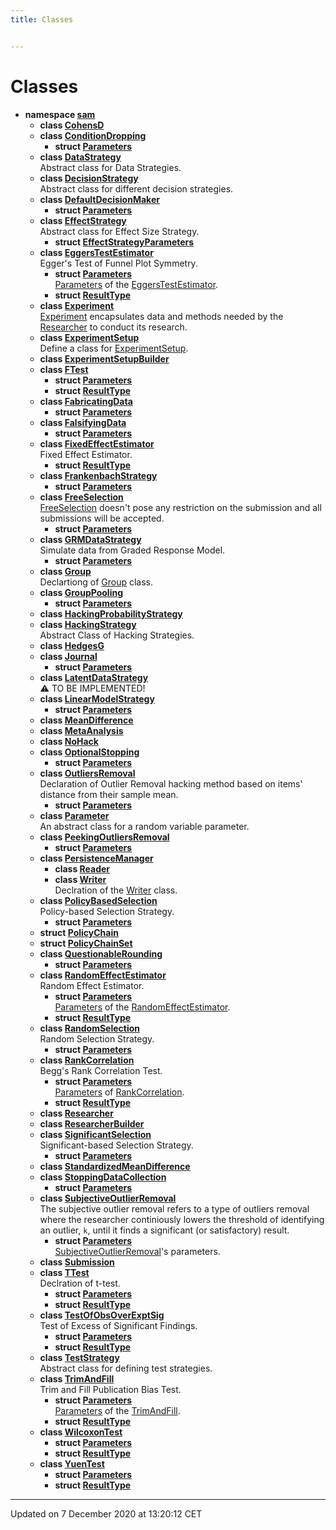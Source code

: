 ```yaml
---
title: Classes


---
```


# Classes



* **namespace [sam](/doxygen/Namespaces/namespacesam/)** 
    * **class [CohensD](/doxygen/Classes/classsam_1_1_cohens_d/)** 
    * **class [ConditionDropping](/doxygen/Classes/classsam_1_1_condition_dropping/)** 
        * **struct [Parameters](/doxygen/Classes/structsam_1_1_condition_dropping_1_1_parameters/)** 
    * **class [DataStrategy](/doxygen/Classes/classsam_1_1_data_strategy/)** <br>Abstract class for Data Strategies. 
    * **class [DecisionStrategy](/doxygen/Classes/classsam_1_1_decision_strategy/)** <br>Abstract class for different decision strategies. 
    * **class [DefaultDecisionMaker](/doxygen/Classes/classsam_1_1_default_decision_maker/)** 
        * **struct [Parameters](/doxygen/Classes/structsam_1_1_default_decision_maker_1_1_parameters/)** 
    * **class [EffectStrategy](/doxygen/Classes/classsam_1_1_effect_strategy/)** <br>Abstract class for Effect Size Strategy. 
        * **struct [EffectStrategyParameters](/doxygen/Classes/structsam_1_1_effect_strategy_1_1_effect_strategy_parameters/)** 
    * **class [EggersTestEstimator](/doxygen/Classes/classsam_1_1_eggers_test_estimator/)** <br>Egger's Test of Funnel Plot Symmetry. 
        * **struct [Parameters](/doxygen/Classes/structsam_1_1_eggers_test_estimator_1_1_parameters/)** <br>[Parameters]() of the [EggersTestEstimator](/doxygen/Classes/classsam_1_1_eggers_test_estimator/). 
        * **struct [ResultType](/doxygen/Classes/structsam_1_1_eggers_test_estimator_1_1_result_type/)** 
    * **class [Experiment](/doxygen/Classes/classsam_1_1_experiment/)** <br>[Experiment]() encapsulates data and methods needed by the [Researcher]() to conduct its research. 
    * **class [ExperimentSetup](/doxygen/Classes/classsam_1_1_experiment_setup/)** <br>Define a class for [ExperimentSetup](). 
    * **class [ExperimentSetupBuilder](/doxygen/Classes/classsam_1_1_experiment_setup_builder/)** 
    * **class [FTest](/doxygen/Classes/classsam_1_1_f_test/)** 
        * **struct [Parameters](/doxygen/Classes/structsam_1_1_f_test_1_1_parameters/)** 
        * **struct [ResultType](/doxygen/Classes/structsam_1_1_f_test_1_1_result_type/)** 
    * **class [FabricatingData](/doxygen/Classes/classsam_1_1_fabricating_data/)** 
        * **struct [Parameters](/doxygen/Classes/structsam_1_1_fabricating_data_1_1_parameters/)** 
    * **class [FalsifyingData](/doxygen/Classes/classsam_1_1_falsifying_data/)** 
        * **struct [Parameters](/doxygen/Classes/structsam_1_1_falsifying_data_1_1_parameters/)** 
    * **class [FixedEffectEstimator](/doxygen/Classes/classsam_1_1_fixed_effect_estimator/)** <br>Fixed Effect Estimator. 
        * **struct [ResultType](/doxygen/Classes/structsam_1_1_fixed_effect_estimator_1_1_result_type/)** 
    * **class [FrankenbachStrategy](/doxygen/Classes/classsam_1_1_frankenbach_strategy/)** 
        * **struct [Parameters](/doxygen/Classes/structsam_1_1_frankenbach_strategy_1_1_parameters/)** 
    * **class [FreeSelection](/doxygen/Classes/classsam_1_1_free_selection/)** <br>[FreeSelection]() doesn't pose any restriction on the submission and all submissions will be accepted. 
        * **struct [Parameters](/doxygen/Classes/structsam_1_1_free_selection_1_1_parameters/)** 
    * **class [GRMDataStrategy](/doxygen/Classes/classsam_1_1_g_r_m_data_strategy/)** <br>Simulate data from Graded Response Model. 
        * **struct [Parameters](/doxygen/Classes/structsam_1_1_g_r_m_data_strategy_1_1_parameters/)** 
    * **class [Group](/doxygen/Classes/classsam_1_1_group/)** <br>Declartiong of [Group]() class. 
    * **class [GroupPooling](/doxygen/Classes/classsam_1_1_group_pooling/)** 
        * **struct [Parameters](/doxygen/Classes/structsam_1_1_group_pooling_1_1_parameters/)** 
    * **class [HackingProbabilityStrategy](/doxygen/Classes/classsam_1_1_hacking_probability_strategy/)** 
    * **class [HackingStrategy](/doxygen/Classes/classsam_1_1_hacking_strategy/)** <br>Abstract Class of Hacking Strategies. 
    * **class [HedgesG](/doxygen/Classes/classsam_1_1_hedges_g/)** 
    * **class [Journal](/doxygen/Classes/classsam_1_1_journal/)** 
        * **struct [Parameters](/doxygen/Classes/structsam_1_1_journal_1_1_parameters/)** 
    * **class [LatentDataStrategy](/doxygen/Classes/classsam_1_1_latent_data_strategy/)** <br>⚠️ TO BE IMPLEMENTED! 
    * **class [LinearModelStrategy](/doxygen/Classes/classsam_1_1_linear_model_strategy/)** 
        * **struct [Parameters](/doxygen/Classes/structsam_1_1_linear_model_strategy_1_1_parameters/)** 
    * **class [MeanDifference](/doxygen/Classes/classsam_1_1_mean_difference/)** 
    * **class [MetaAnalysis](/doxygen/Classes/classsam_1_1_meta_analysis/)** 
    * **class [NoHack](/doxygen/Classes/classsam_1_1_no_hack/)** 
    * **class [OptionalStopping](/doxygen/Classes/classsam_1_1_optional_stopping/)** 
        * **struct [Parameters](/doxygen/Classes/structsam_1_1_optional_stopping_1_1_parameters/)** 
    * **class [OutliersRemoval](/doxygen/Classes/classsam_1_1_outliers_removal/)** <br>Declaration of Outlier Removal hacking method based on items' distance from their sample mean. 
        * **struct [Parameters](/doxygen/Classes/structsam_1_1_outliers_removal_1_1_parameters/)** 
    * **class [Parameter](/doxygen/Classes/classsam_1_1_parameter/)** <br>An abstract class for a random variable parameter. 
    * **class [PeekingOutliersRemoval](/doxygen/Classes/classsam_1_1_peeking_outliers_removal/)** 
        * **struct [Parameters](/doxygen/Classes/structsam_1_1_peeking_outliers_removal_1_1_parameters/)** 
    * **class [PersistenceManager](/doxygen/Classes/classsam_1_1_persistence_manager/)** 
        * **class [Reader](/doxygen/Classes/classsam_1_1_persistence_manager_1_1_reader/)** 
        * **class [Writer](/doxygen/Classes/classsam_1_1_persistence_manager_1_1_writer/)** <br>Declration of the [Writer]() class. 
    * **class [PolicyBasedSelection](/doxygen/Classes/classsam_1_1_policy_based_selection/)** <br>Policy-based Selection Strategy. 
        * **struct [Parameters](/doxygen/Classes/structsam_1_1_policy_based_selection_1_1_parameters/)** 
    * **struct [PolicyChain](/doxygen/Classes/structsam_1_1_policy_chain/)** 
    * **struct [PolicyChainSet](/doxygen/Classes/structsam_1_1_policy_chain_set/)** 
    * **class [QuestionableRounding](/doxygen/Classes/classsam_1_1_questionable_rounding/)** 
        * **struct [Parameters](/doxygen/Classes/structsam_1_1_questionable_rounding_1_1_parameters/)** 
    * **class [RandomEffectEstimator](/doxygen/Classes/classsam_1_1_random_effect_estimator/)** <br>Random Effect Estimator. 
        * **struct [Parameters](/doxygen/Classes/structsam_1_1_random_effect_estimator_1_1_parameters/)** <br>[Parameters]() of the [RandomEffectEstimator](/doxygen/Classes/classsam_1_1_random_effect_estimator/). 
        * **struct [ResultType](/doxygen/Classes/structsam_1_1_random_effect_estimator_1_1_result_type/)** 
    * **class [RandomSelection](/doxygen/Classes/classsam_1_1_random_selection/)** <br>Random Selection Strategy. 
        * **struct [Parameters](/doxygen/Classes/structsam_1_1_random_selection_1_1_parameters/)** 
    * **class [RankCorrelation](/doxygen/Classes/classsam_1_1_rank_correlation/)** <br>Begg's Rank Correlation Test. 
        * **struct [Parameters](/doxygen/Classes/structsam_1_1_rank_correlation_1_1_parameters/)** <br>[Parameters]() of [RankCorrelation](/doxygen/Classes/classsam_1_1_rank_correlation/). 
        * **struct [ResultType](/doxygen/Classes/structsam_1_1_rank_correlation_1_1_result_type/)** 
    * **class [Researcher](/doxygen/Classes/classsam_1_1_researcher/)** 
    * **class [ResearcherBuilder](/doxygen/Classes/classsam_1_1_researcher_builder/)** 
    * **class [SignificantSelection](/doxygen/Classes/classsam_1_1_significant_selection/)** <br>Significant-based Selection Strategy. 
        * **struct [Parameters](/doxygen/Classes/structsam_1_1_significant_selection_1_1_parameters/)** 
    * **class [StandardizedMeanDifference](/doxygen/Classes/classsam_1_1_standardized_mean_difference/)** 
    * **class [StoppingDataCollection](/doxygen/Classes/classsam_1_1_stopping_data_collection/)** 
        * **struct [Parameters](/doxygen/Classes/structsam_1_1_stopping_data_collection_1_1_parameters/)** 
    * **class [SubjectiveOutlierRemoval](/doxygen/Classes/classsam_1_1_subjective_outlier_removal/)** <br>The subjective outlier removal refers to a type of outliers removal where the researcher continiously lowers the threshold of identifying an outlier, `k`, until it finds a significant (or satisfactory) result. 
        * **struct [Parameters](/doxygen/Classes/structsam_1_1_subjective_outlier_removal_1_1_parameters/)** <br>[SubjectiveOutlierRemoval](/doxygen/Classes/classsam_1_1_subjective_outlier_removal/)'s parameters. 
    * **class [Submission](/doxygen/Classes/classsam_1_1_submission/)** 
    * **class [TTest](/doxygen/Classes/classsam_1_1_t_test/)** <br>Declration of t-test. 
        * **struct [Parameters](/doxygen/Classes/structsam_1_1_t_test_1_1_parameters/)** 
        * **struct [ResultType](/doxygen/Classes/structsam_1_1_t_test_1_1_result_type/)** 
    * **class [TestOfObsOverExptSig](/doxygen/Classes/classsam_1_1_test_of_obs_over_expt_sig/)** <br>Test of Excess of Significant Findings. 
        * **struct [Parameters](/doxygen/Classes/structsam_1_1_test_of_obs_over_expt_sig_1_1_parameters/)** 
        * **struct [ResultType](/doxygen/Classes/structsam_1_1_test_of_obs_over_expt_sig_1_1_result_type/)** 
    * **class [TestStrategy](/doxygen/Classes/classsam_1_1_test_strategy/)** <br>Abstract class for defining test strategies. 
    * **class [TrimAndFill](/doxygen/Classes/classsam_1_1_trim_and_fill/)** <br>Trim and Fill Publication Bias Test. 
        * **struct [Parameters](/doxygen/Classes/structsam_1_1_trim_and_fill_1_1_parameters/)** <br>[Parameters]() of the [TrimAndFill](/doxygen/Classes/classsam_1_1_trim_and_fill/). 
        * **struct [ResultType](/doxygen/Classes/structsam_1_1_trim_and_fill_1_1_result_type/)** 
    * **class [WilcoxonTest](/doxygen/Classes/classsam_1_1_wilcoxon_test/)** 
        * **struct [Parameters](/doxygen/Classes/structsam_1_1_wilcoxon_test_1_1_parameters/)** 
        * **struct [ResultType](/doxygen/Classes/structsam_1_1_wilcoxon_test_1_1_result_type/)** 
    * **class [YuenTest](/doxygen/Classes/classsam_1_1_yuen_test/)** 
        * **struct [Parameters](/doxygen/Classes/structsam_1_1_yuen_test_1_1_parameters/)** 
        * **struct [ResultType](/doxygen/Classes/structsam_1_1_yuen_test_1_1_result_type/)** 



-------------------------------

Updated on  7 December 2020 at 13:20:12 CET
